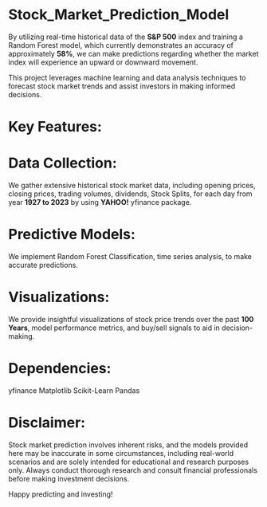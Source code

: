 # Stock_Market_Prediction_Model
 By utilizing real-time historical data of the **S&amp;P 500** index and training a Random Forest model, which currently demonstrates an accuracy of approximately **58%**, we can make predictions regarding whether the market index will experience an upward or downward movement.

This project leverages machine learning and data analysis techniques to forecast stock market trends and assist investors in making informed decisions.

# Key Features:

# Data Collection:
We gather extensive historical stock market data, including opening prices, closing prices, trading volumes, dividends, Stock Splits, for each day from year **1927 to 2023** by using **YAHOO!** yfinance package.

# Predictive Models:
We implement Random Forest Classification, time series analysis, to make accurate predictions.

# Visualizations:
We provide insightful visualizations of stock price trends over the past **100 Years**, model performance metrics, and buy/sell signals to aid in decision-making.

# Dependencies:
yfinance
Matplotlib
Scikit-Learn
Pandas

# Disclaimer:

Stock market prediction involves inherent risks, and the models provided here may be inaccurate in some circumstances, including real-world scenarios and are solely intended for educational and research purposes only. Always conduct thorough research and consult financial professionals before making investment decisions.

Happy predicting and investing!
